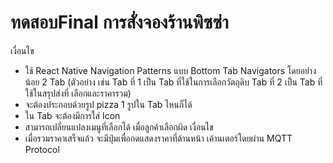 # ทดสอบFinal การสั่งจองร้านพิซซ่า
เงื่อนไข
- ใช้ React Native Navigation Patterns แบบ Bottom Tab
Navigators โดยอย่างน้อย 2 Tab (ตัวอย่าง เช่น Tab ที่ 1 เป็น
Tab ที่ใช้ในการเลือกวัตถุดิบ Tab ที่ 2 เป็น Tab ที่ใช้ในสรุปส่งที่
เลือกและราคารวม)
- จะต้องประกอบด้วยรูป pizza 1 รูปใน Tab ไหนก็ได้
- ใน Tab จะต้องมีการใส่ Icon
- สามารถเปลี่ยนแปลงเมนูที่เลือกได้ เมื่อลูกค้าเลือกผิด
เงื่อนไข
- เมื่อรวมราคาเสร็จแล้ว จะมีปุ่มเพื่อกดแสดงราคาที่ด้านหน้า
เค้านเตอร์โดยผ่าน MQTT Protocol

